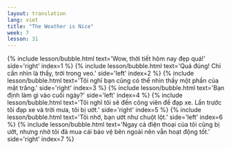 ```yaml
---
layout: translation
lang: viet
title: "The Weather is Nice"
week: 7
lesson: 31
---
```


{% include lesson/bubble.html text='Wow, thời tiết hôm nay đẹp quá!' side='right' index=1 %}
{% include lesson/bubble.html text='Quá đúng! Chỉ cần nhìn là thấy, trời trong veo.' side='left' index=2 %}
{% include lesson/bubble.html text='Tôi nghĩ bạn cũng có thể nhìn thấy một phần của mặt trăng.' side='right' index=3 %}
{% include lesson/bubble.html text='Bạn định làm gì vào cuối ngày?' side='left' index=4 %}
{% include lesson/bubble.html text='Tôi nghĩ tôi sẽ đến công viên để đạp xe. Lần trước tôi đạp xe và trời mưa, tôi bị ướt.' side='right' index=5 %}
{% include lesson/bubble.html text='Tôi nhớ, bạn ướt như chuột lột.' side='left' index=6 %}
{% include lesson/bubble.html text='Ngay cả điện thoại của tôi cũng bị ướt, nhưng nhờ tôi đã mua cái bảo vệ bên ngoài nên vẫn hoạt động tốt.' side='right' index=7 %}

